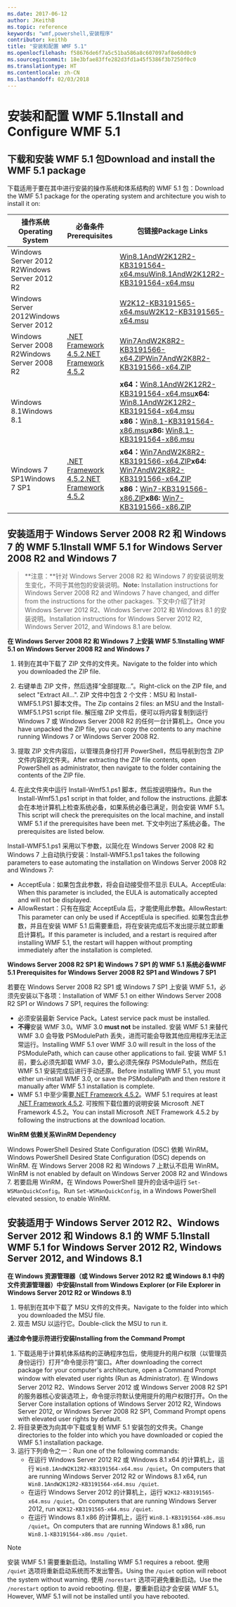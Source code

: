 ```yaml
---
ms.date: 2017-06-12
author: JKeithB
ms.topic: reference
keywords: "wmf,powershell,安装程序"
contributor: keithb
title: "安装和配置 WMF 5.1"
ms.openlocfilehash: f58676de6f7a5c51ba586a8c607097af8e60d0c9
ms.sourcegitcommit: 18e3bfae83ffe282d3fd1a45f5386f3b7250f0c0
ms.translationtype: HT
ms.contentlocale: zh-CN
ms.lasthandoff: 02/03/2018
---
```

# <a name="install-and-configure-wmf-51"></a><span data-ttu-id="ea847-103">安装和配置 WMF 5.1</span><span class="sxs-lookup"><span data-stu-id="ea847-103">Install and Configure WMF 5.1</span></span> #


## <a name="download-and-install-the-wmf-51-package"></a><span data-ttu-id="ea847-104">下载和安装 WMF 5.1 包</span><span class="sxs-lookup"><span data-stu-id="ea847-104">Download and install the WMF 5.1 package</span></span>

<span data-ttu-id="ea847-105">下载适用于要在其中进行安装的操作系统和体系结构的 WMF 5.1 包：</span><span class="sxs-lookup"><span data-stu-id="ea847-105">Download the WMF 5.1 package for the operating system and architecture you wish to install it on:</span></span>

| <span data-ttu-id="ea847-106">操作系统</span><span class="sxs-lookup"><span data-stu-id="ea847-106">Operating System</span></span>       | <span data-ttu-id="ea847-107">必备条件</span><span class="sxs-lookup"><span data-stu-id="ea847-107">Prerequisites</span></span>           | <span data-ttu-id="ea847-108">包链接</span><span class="sxs-lookup"><span data-stu-id="ea847-108">Package Links</span></span>                          |
|------------------------|-------------------------|----------------------------------------|
| <span data-ttu-id="ea847-109">Windows Server 2012 R2</span><span class="sxs-lookup"><span data-stu-id="ea847-109">Windows Server 2012 R2</span></span> |                         | <span data-ttu-id="ea847-110">[Win8.1AndW2K12R2-KB3191564-x64.msu][]</span><span class="sxs-lookup"><span data-stu-id="ea847-110">[Win8.1AndW2K12R2-KB3191564-x64.msu][]</span></span> |
| <span data-ttu-id="ea847-111">Windows Server 2012</span><span class="sxs-lookup"><span data-stu-id="ea847-111">Windows Server 2012</span></span>    |                         | <span data-ttu-id="ea847-112">[W2K12-KB3191565-x64.msu][]</span><span class="sxs-lookup"><span data-stu-id="ea847-112">[W2K12-KB3191565-x64.msu][]</span></span>            |
| <span data-ttu-id="ea847-113">Windows Server 2008 R2</span><span class="sxs-lookup"><span data-stu-id="ea847-113">Windows Server 2008 R2</span></span> | <span data-ttu-id="ea847-114">[.NET Framework 4.5.2][]</span><span class="sxs-lookup"><span data-stu-id="ea847-114">[.NET Framework 4.5.2][]</span></span>| <span data-ttu-id="ea847-115">[Win7AndW2K8R2-KB3191566-x64.ZIP][]</span><span class="sxs-lookup"><span data-stu-id="ea847-115">[Win7AndW2K8R2-KB3191566-x64.ZIP][]</span></span>    |
| <span data-ttu-id="ea847-116">Windows 8.1</span><span class="sxs-lookup"><span data-stu-id="ea847-116">Windows 8.1</span></span>            |                         | <span data-ttu-id="ea847-117">**x64：**[Win8.1AndW2K12R2-KB3191564-x64.msu][]</span><span class="sxs-lookup"><span data-stu-id="ea847-117">**x64:** [Win8.1AndW2K12R2-KB3191564-x64.msu][]</span></span></br><span data-ttu-id="ea847-118">**x86：**[Win8.1-KB3191564-x86.msu][]</span><span class="sxs-lookup"><span data-stu-id="ea847-118">**x86:** [Win8.1-KB3191564-x86.msu][]</span></span> |
| <span data-ttu-id="ea847-119">Windows 7 SP1</span><span class="sxs-lookup"><span data-stu-id="ea847-119">Windows 7 SP1</span></span>          | <span data-ttu-id="ea847-120">[.NET Framework 4.5.2][]</span><span class="sxs-lookup"><span data-stu-id="ea847-120">[.NET Framework 4.5.2][]</span></span>| <span data-ttu-id="ea847-121">**x64：**[Win7AndW2K8R2-KB3191566-x64.ZIP][]</span><span class="sxs-lookup"><span data-stu-id="ea847-121">**x64:** [Win7AndW2K8R2-KB3191566-x64.ZIP][]</span></span></br><span data-ttu-id="ea847-122">**x86：**[Win7-KB3191566-x86.ZIP][]</span><span class="sxs-lookup"><span data-stu-id="ea847-122">**x86:** [Win7-KB3191566-x86.ZIP][]</span></span> |

[.NET Framework 4.5.2]: https://www.microsoft.com/download/details.aspx?id=42642
[W2K12-KB3191565-x64.msu]: https://go.microsoft.com/fwlink/?linkid=839513
[Win7-KB3191566-x86.ZIP]: https://go.microsoft.com/fwlink/?linkid=839522
[Win7AndW2K8R2-KB3191566-x64.ZIP]: https://go.microsoft.com/fwlink/?linkid=839523
[Win8.1-KB3191564-x86.msu]: https://go.microsoft.com/fwlink/?linkid=839521
[Win8.1AndW2K12R2-KB3191564-x64.msu]: https://go.microsoft.com/fwlink/?linkid=839516

## <a name="install-wmf-51-for-windows-server-2008-r2-and-windows-7"></a><span data-ttu-id="ea847-129">安装适用于 Windows Server 2008 R2 和 Windows 7 的 WMF 5.1</span><span class="sxs-lookup"><span data-stu-id="ea847-129">Install WMF 5.1 for Windows Server 2008 R2 and Windows 7</span></span>

> <span data-ttu-id="ea847-130">**注意：**针对 Windows Server 2008 R2 和 Windows 7 的安装说明发生变化，不同于其他包的安装说明。</span><span class="sxs-lookup"><span data-stu-id="ea847-130">**Note:** Installation instructions for Windows Server 2008 R2 and Windows 7 have changed, and differ from the instructions for the other packages.</span></span> <span data-ttu-id="ea847-131">下文中介绍了针对 Windows Server 2012 R2、Windows Server 2012 和 Windows 8.1 的安装说明。</span><span class="sxs-lookup"><span data-stu-id="ea847-131">Installation instructions for Windows Server 2012 R2, Windows Server 2012, and Windows 8.1 are below.</span></span>

<span data-ttu-id="ea847-132">**在 Windows Server 2008 R2 和 Windows 7 上安装 WMF 5.1**</span><span class="sxs-lookup"><span data-stu-id="ea847-132">**Installing WMF 5.1 on Windows Server 2008 R2 and Windows 7**</span></span>

1. <span data-ttu-id="ea847-133">转到在其中下载了 ZIP 文件的文件夹。</span><span class="sxs-lookup"><span data-stu-id="ea847-133">Navigate to the folder into which you downloaded the ZIP file.</span></span>

2. <span data-ttu-id="ea847-134">右键单击 ZIP 文件，然后选择“全部提取...”。</span><span class="sxs-lookup"><span data-stu-id="ea847-134">Right-click on the ZIP file, and select "Extract All...".</span></span> <span data-ttu-id="ea847-135">ZIP 文件中包含 2 个文件：MSU 和 Install-WMF5.1.PS1 脚本文件。</span><span class="sxs-lookup"><span data-stu-id="ea847-135">The Zip contains 2 files: an MSU and the Install-WMF5.1.PS1 script file.</span></span>
<span data-ttu-id="ea847-136">解压缩 ZIP 文件后，便可以将内容复制到运行 Windows 7 或 Windows Server 2008 R2 的任何一台计算机上。</span><span class="sxs-lookup"><span data-stu-id="ea847-136">Once you have unpacked the ZIP file, you can copy the contents to any machine running Windows 7 or Windows Server 2008 R2.</span></span>

3. <span data-ttu-id="ea847-137">提取 ZIP 文件内容后，以管理员身份打开 PowerShell，然后导航到包含 ZIP 文件内容的文件夹。</span><span class="sxs-lookup"><span data-stu-id="ea847-137">After extracting the ZIP file contents, open PowerShell as administrator, then navigate to the folder containing the contents of the ZIP file.</span></span>

4. <span data-ttu-id="ea847-138">在此文件夹中运行 Install-Wmf5.1.ps1 脚本，然后按说明操作。</span><span class="sxs-lookup"><span data-stu-id="ea847-138">Run the Install-Wmf5.1.ps1 script in that folder, and follow the instructions.</span></span> <span data-ttu-id="ea847-139">此脚本会在本地计算机上检查系统必备，如果系统必备已满足，则会安装 WMF 5.1。</span><span class="sxs-lookup"><span data-stu-id="ea847-139">This script will check the prerequisites on the local machine, and install WMF 5.1 if the prerequisites have been met.</span></span> <span data-ttu-id="ea847-140">下文中列出了系统必备。</span><span class="sxs-lookup"><span data-stu-id="ea847-140">The prerequisites are listed below.</span></span>

<span data-ttu-id="ea847-141">Install-WMF5.1.ps1 采用以下参数，以简化在 Windows Server 2008 R2 和 Windows 7 上自动执行安装：</span><span class="sxs-lookup"><span data-stu-id="ea847-141">Install-WMF5.1.ps1 takes the following parameters to ease automating the installation on Windows Server 2008 R2 and Windows 7:</span></span>

- <span data-ttu-id="ea847-142">AcceptEula：如果包含此参数，将会自动接受但不显示 EULA。</span><span class="sxs-lookup"><span data-stu-id="ea847-142">AcceptEula: When this parameter is included, the EULA is automatically accepted and will not be displayed.</span></span>
- <span data-ttu-id="ea847-143">AllowRestart：只有在指定 AcceptEula 后，才能使用此参数。</span><span class="sxs-lookup"><span data-stu-id="ea847-143">AllowRestart: This parameter can only be used if AcceptEula is specified.</span></span> <span data-ttu-id="ea847-144">如果包含此参数，并且在安装 WMF 5.1 后需要重启，将在安装完成后不发出提示就立即重启计算机。</span><span class="sxs-lookup"><span data-stu-id="ea847-144">If this parameter is included, and a restart is required after installing WMF 5.1, the restart will happen without prompting immediately after the installation is completed.</span></span>

<span data-ttu-id="ea847-145">**Windows Server 2008 R2 SP1 和 Windows 7 SP1 的 WMF 5.1 系统必备**</span><span class="sxs-lookup"><span data-stu-id="ea847-145">**WMF 5.1 Prerequisites for Windows Server 2008 R2 SP1 and Windows 7 SP1**</span></span>

<span data-ttu-id="ea847-146">若要在 Windows Server 2008 R2 SP1 或 Windows 7 SP1 上安装 WMF 5.1，必须先安装以下各项：</span><span class="sxs-lookup"><span data-stu-id="ea847-146">Installation of WMF 5.1 on either Windows Server 2008 R2 SP1 or Windows 7 SP1, requires the following:</span></span>
- <span data-ttu-id="ea847-147">必须安装最新 Service Pack。</span><span class="sxs-lookup"><span data-stu-id="ea847-147">Latest service pack must be installed.</span></span>
- <span data-ttu-id="ea847-148">**不得**安装 WMF 3.0。</span><span class="sxs-lookup"><span data-stu-id="ea847-148">WMF 3.0 **must not** be installed.</span></span> <span data-ttu-id="ea847-149">安装 WMF 5.1 来替代 WMF 3.0 会导致 PSModulePath 丢失，进而可能会导致其他应用程序无法正常运行。</span><span class="sxs-lookup"><span data-stu-id="ea847-149">Installing WMF 5.1 over WMF 3.0 will result in the loss of the PSModulePath, which can cause other applications to fail.</span></span> <span data-ttu-id="ea847-150">安装 WMF 5.1 前，要么必须先卸载 WMF 3.0，要么必须先保存 PSModulePath，然后在 WMF 5.1 安装完成后进行手动还原。</span><span class="sxs-lookup"><span data-stu-id="ea847-150">Before installing WMF 5.1, you must either un-install WMF 3.0, or save the PSModulePath and then restore it manually after WMF 5.1 installation is complete.</span></span>
- <span data-ttu-id="ea847-151">WMF 5.1 中至少需要[.NET Framework 4.5.2](https://www.microsoft.com/en-ca/download/details.aspx?id=42642)。</span><span class="sxs-lookup"><span data-stu-id="ea847-151">WMF 5.1 requires at least [.NET Framework 4.5.2](https://www.microsoft.com/en-ca/download/details.aspx?id=42642).</span></span>
<span data-ttu-id="ea847-152">可按照下载位置的说明安装 Microsoft .NET Framework 4.5.2。</span><span class="sxs-lookup"><span data-stu-id="ea847-152">You can install Microsoft .NET Framework 4.5.2 by following the instructions at the download location.</span></span>

<span data-ttu-id="ea847-153">**WinRM 依赖关系**</span><span class="sxs-lookup"><span data-stu-id="ea847-153">**WinRM Dependency**</span></span>

<span data-ttu-id="ea847-154">Windows PowerShell Desired State Configuration (DSC) 依赖 WinRM。</span><span class="sxs-lookup"><span data-stu-id="ea847-154">Windows PowerShell Desired State Configuration (DSC) depends on WinRM.</span></span>
<span data-ttu-id="ea847-155">在 Windows Server 2008 R2 和 Windows 7 上默认不启用 WinRM。</span><span class="sxs-lookup"><span data-stu-id="ea847-155">WinRM is not enabled by default on Windows Server 2008 R2 and Windows 7.</span></span>
<span data-ttu-id="ea847-156">若要启用 WinRM，在 Windows PowerShell 提升的会话中运行 `Set-WSManQuickConfig`。</span><span class="sxs-lookup"><span data-stu-id="ea847-156">Run `Set-WSManQuickConfig`, in a Windows PowerShell elevated session, to enable WinRM.</span></span>


## <a name="install-wmf-51-for-windows-server-2012-r2-windows-server-2012-and-windows-81"></a><span data-ttu-id="ea847-157">安装适用于 Windows Server 2012 R2、Windows Server 2012 和 Windows 8.1 的 WMF 5.1</span><span class="sxs-lookup"><span data-stu-id="ea847-157">Install WMF 5.1 for Windows Server 2012 R2, Windows Server 2012, and Windows 8.1</span></span>
<span data-ttu-id="ea847-158">**在 Windows 资源管理器（或 Windows Server 2012 R2 或 Windows 8.1 中的文件资源管理器）中安装**</span><span class="sxs-lookup"><span data-stu-id="ea847-158">**Install from Windows Explorer (or File Explorer in Windows Server 2012 R2 or Windows 8.1)**</span></span>

1. <span data-ttu-id="ea847-159">导航到在其中下载了 MSU 文件的文件夹。</span><span class="sxs-lookup"><span data-stu-id="ea847-159">Navigate to the folder into which you downloaded the MSU file.</span></span>
2. <span data-ttu-id="ea847-160">双击 MSU 以运行它。</span><span class="sxs-lookup"><span data-stu-id="ea847-160">Double-click the MSU to run it.</span></span>

<span data-ttu-id="ea847-161">**通过命令提示符进行安装**</span><span class="sxs-lookup"><span data-stu-id="ea847-161">**Installing from the Command Prompt**</span></span>

1. <span data-ttu-id="ea847-162">下载适用于计算机体系结构的正确程序包后，使用提升的用户权限（以管理员身份运行）打开“命令提示符”窗口。</span><span class="sxs-lookup"><span data-stu-id="ea847-162">After downloading the correct package for your computer's architecture, open a Command Prompt window with elevated user rights (Run as Administrator).</span></span> <span data-ttu-id="ea847-163">在 Windows Server 2012 R2、Windows Server 2012 或 Windows Server 2008 R2 SP1 的服务器核心安装选项上，命令提示符默认使用提升的用户权限打开。</span><span class="sxs-lookup"><span data-stu-id="ea847-163">On the Server Core installation options of Windows Server 2012 R2, Windows Server 2012, or Windows Server 2008 R2 SP1, Command Prompt opens with elevated user rights by default.</span></span>
2. <span data-ttu-id="ea847-164">将目录更改为向其中下载或复制 WMF 5.1 安装包的文件夹。</span><span class="sxs-lookup"><span data-stu-id="ea847-164">Change directories to the folder into which you have downloaded or copied the WMF 5.1 installation package.</span></span>
3. <span data-ttu-id="ea847-165">运行下列命令之一：</span><span class="sxs-lookup"><span data-stu-id="ea847-165">Run one of the following commands:</span></span>
   - <span data-ttu-id="ea847-166">在运行 Windows Server 2012 R2 或 Windows 8.1 x64 的计算机上，运行 `Win8.1AndW2K12R2-KB3191564-x64.msu /quiet`。</span><span class="sxs-lookup"><span data-stu-id="ea847-166">On computers that are running Windows Server 2012 R2 or Windows 8.1 x64, run `Win8.1AndW2K12R2-KB3191564-x64.msu /quiet`.</span></span>
   - <span data-ttu-id="ea847-167">在运行 Windows Server 2012 的计算机上，运行 `W2K12-KB3191565-x64.msu /quiet`。</span><span class="sxs-lookup"><span data-stu-id="ea847-167">On computers that are running Windows Server 2012, run `W2K12-KB3191565-x64.msu /quiet`.</span></span>
   - <span data-ttu-id="ea847-168">在运行 Windows 8.1 x86 的计算机上，运行 `Win8.1-KB3191564-x86.msu /quiet`。</span><span class="sxs-lookup"><span data-stu-id="ea847-168">On computers that are running Windows 8.1 x86, run `Win8.1-KB3191564-x86.msu /quiet`.</span></span>

> [!NOTE]
> <span data-ttu-id="ea847-169">安装 WMF 5.1 需要重新启动。</span><span class="sxs-lookup"><span data-stu-id="ea847-169">Installing WMF 5.1 requires a reboot.</span></span> <span data-ttu-id="ea847-170">使用 `/quiet` 选项将重新启动系统而不发出警告。</span><span class="sxs-lookup"><span data-stu-id="ea847-170">Using the `/quiet` option will reboot the system without warning.</span></span>
> <span data-ttu-id="ea847-171">使用 `/norestart` 选项可避免重新启动。</span><span class="sxs-lookup"><span data-stu-id="ea847-171">Use the `/norestart` option to avoid rebooting.</span></span> <span data-ttu-id="ea847-172">但是，要重新启动才会安装 WMF 5.1。</span><span class="sxs-lookup"><span data-stu-id="ea847-172">However, WMF 5.1 will not be installed until you have rebooted.</span></span>